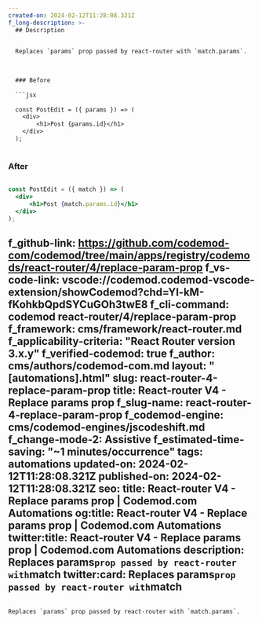 ```yaml
---
created-on: 2024-02-12T11:28:08.321Z
f_long-description: >-
  ## Description
  

  Replaces `params` prop passed by react-router with `match.params`.
  

  
  ### Before
  
  ```jsx
  
  const PostEdit = ({ params }) => (
  	<div>
  		<h1>Post {params.id}</h1>
  	</div>
  );
  
  ```
  
  ### After
  
  ```jsx
  
  const PostEdit = ({ match }) => (
  	<div>
  		<h1>Post {match.params.id}</h1>
  	</div>
  );
  
  ```
f_github-link: https://github.com/codemod-com/codemod/tree/main/apps/registry/codemods/react-router/4/replace-param-prop
f_vs-code-link: vscode://codemod.codemod-vscode-extension/showCodemod?chd=YI-kM-fKohkbQpdSYCuGOh3twE8
f_cli-command: codemod react-router/4/replace-param-prop
f_framework: cms/framework/react-router.md
f_applicability-criteria: "React Router version 3.x.y"
f_verified-codemod: true
f_author: cms/authors/codemod-com.md
layout: "[automations].html"
slug: react-router-4-replace-param-prop
title: React-router V4 - Replace params prop
f_slug-name: react-router-4-replace-param-prop
f_codemod-engine: cms/codemod-engines/jscodeshift.md
f_change-mode-2: Assistive
f_estimated-time-saving: "~1 minutes/occurrence"
tags: automations
updated-on: 2024-02-12T11:28:08.321Z
published-on: 2024-02-12T11:28:08.321Z
seo:
  title: React-router V4 - Replace params prop | Codemod.com Automations
  og:title: React-router V4 - Replace params prop | Codemod.com Automations
  twitter:title: React-router V4 - Replace params prop | Codemod.com Automations
  description: Replaces params` prop passed by react-router with `match
  twitter:card: Replaces params` prop passed by react-router with `match
---
```

Replaces `params` prop passed by react-router with `match.params`.